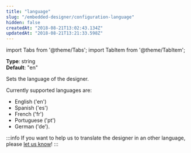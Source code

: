 ```yaml
---
title: "language"
slug: "/embedded-designer/configuration-language"
hidden: false
createdAt: "2018-08-21T13:02:43.134Z"
updatedAt: "2018-08-21T13:21:33.598Z"
---
```


import Tabs from '@theme/Tabs';
import TabItem from '@theme/TabItem';

**Type**: string  
**Default**: "en"  

Sets the language of the designer. 

Currently supported languages are: 

* English ('en')
* Spanish ('es')
* French ('fr')
* Portuguese ('pt') 
* German ('de'). 

:::info 
If you want to help us to translate the designer in an other language, please <a href="mailto:support@seats.io">let us know</a>!
:::

